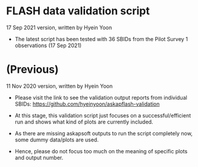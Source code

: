 # FLASH data validation script

17 Sep 2021 version, written by Hyein Yoon

- The latest script has been tested with 36 SBIDs from the Pilot Survey 1 observations (17 Sep 2021)


# (Previous)

11 Nov 2020 version, written by Hyein Yoon

- Please visit the link to see the validation output reports from individual SBIDs: https://github.com/hyeinyoon/askapflash-validation

- At this stage, this validation script just focuses on a successful/efficient run and shows what kind of plots are currently included.

- As there are missing askapsoft outputs to run the script completely now, some dummy data/plots are used.

- Hence, please do not focus too much on the meaning of specific plots and output number.
